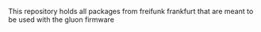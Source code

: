 This repository holds all packages from freifunk frankfurt that are meant to be
used with the gluon firmware
